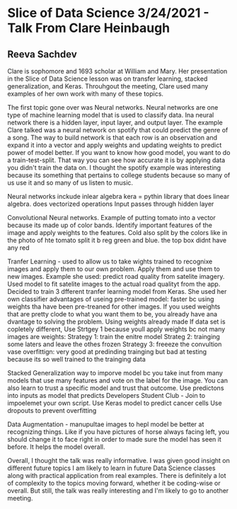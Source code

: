 # Slice of Data Science 3/24/2021 - Talk From Clare Heinbaugh
## Reeva Sachdev
Clare is sophomore and 1693 scholar at William and Mary. Her presentation in the Slice of Data Science lesson was on transfer learning, stacked generalization, and Keras. Throuhgout the meeting, Clare used many examples of her own work with many of these topics. 

The first topic gone over was Neural networks. Neural networks are one type of machine learning model that is used to classify data. Ina neural network there is a hidden layer, input layer, and output layer. The example Clare talked  was a neural network on spotify that could predict the genre of a song. The way to build network is that each row is an observation and expand it into a vector and apply weights and updating weights to predict power of model better. If you want to know how good model, you want to do a train-test-split. That way you can see how accurate it is by applying data you didn't train the data on. I thought the spotify example was interesting because its something that pertains to college students because so many of us use it and so many of us listen to music. 

Neural networks inckude inlear algebra
kera = pythin library  that does linear algebra. does vectorized operations
Input passes through hidden layer

Convolutional Neural networks. Example of putting tomato into a vector because its made up of color bands. Identify important features of the image and apply weights to the features. Cold also split by the colors like in the photo of hte tomato split it b reg green and blue. the top box didnt have any red

Tranfer Learning - used to allow us to take wights trained to recognixe images and apply them to our own problem. Apply them and use them to new images. 
Example she used: predict road quality from satelite imagery. Used model to fit satelite images to the actual road qualityt from the app. 
Decided to train 3 dfferent tranfer learning model from Keras. She used her own classifier
advantages of useing pre-trained model: faster bc using weights tha have been pre-treaned for other images. If you used weights that are pretty clode to what you want them to be, you already have ana dvantage to solving the problem. Using weights already made
If data set is copletely different, Use Strtgey 1 because youll apply weights bc not many images are weights: Strategy 1: train the enitre model
Strateg 2: trainging some laters and leave the othes frozen
Strategy 3: freeeze the convultion vase
overfittign: very good at predinding trainging but bad at testing because its so well trained to the trainging data

Stacked Generalization
way to imporve model bc you take inut from many models that use many features and vote on the label for the image. You can also learn to trust a specific model and trust that outcome. 
Use predictons into inputs as model that predicts
Developers Student Club - Join to impoelemet your own script. Use Keras model to predict cancer cells
Use dropouts to prevent overfitting

Data Augmentation - manupultae images to hepl model be better at recognizing things. Like if you have pictures of horse always facing left, you should change it to face right in order to made sure the model has seen it before. It helps the model overall. 

Overall, I thought the talk was really informative. I was given good insight on different future topics I am likely to learn in future Data Science classes along with practical application from real examples. There is definitely a lot of complexity to the topics moving forward, whether it be coding-wise or overall. But still, the talk was really interesting and I'm likely to go to another meeting. 
